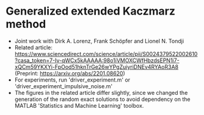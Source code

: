 # Generalized extended Kaczmarz method

- Joint work with Dirk A. Lorenz, Frank Schöpfer and Lionel N. Tondji
- Related article: https://www.sciencedirect.com/science/article/pii/S0024379522002610?casa_token=7-Iv-qWCx5kAAAAA:98o1iVMOXCWfHbzdsEPN1i7-xQCm59YKXYi-FpOod51hknTrGe26wYPgZuiyriDNEv4RYAoR3A8
  (Preprint: https://arxiv.org/abs/2201.08620)
- For experiments, run 'driver_experiment.m' or 'driver_experiment_impulsive_noise.m'
- The figures in the related article differ slightly, since we changed the generation of the random exact solutions to avoid dependency on the MATLAB 'Statistics and Machine Learning' toolbox.
